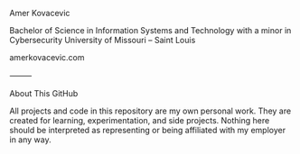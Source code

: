 Amer Kovacevic

Bachelor of Science in Information Systems and Technology with a minor in Cybersecurity
University of Missouri – Saint Louis

amerkovacevic.com

⸻

About This GitHub

All projects and code in this repository are my own personal work.
They are created for learning, experimentation, and side projects.
Nothing here should be interpreted as representing or being affiliated with my employer in any way.